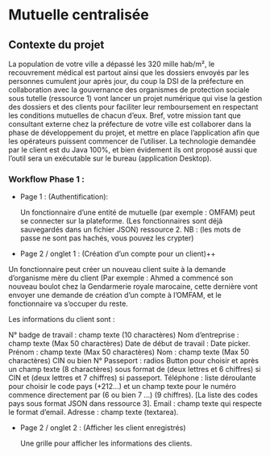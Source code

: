 # Mutuelle centralisée

## Contexte du projet
  La population de votre ville a dépassé les 320 mille hab/m², le recouvrement médical est partout ainsi que les dossiers envoyés par les personnes cumulent jour après jour, du coup la DSI de la préfecture en collaboration avec la gouvernance des organismes de protection sociale sous tutelle (ressource 1) vont lancer un projet numérique qui vise la gestion des dossiers et des clients pour faciliter leur remboursement en respectant les conditions mutuelles de chacun d’eux.
  Bref, votre mission tant que consultant externe chez la préfecture de votre ville est collaborer dans la phase de développement du projet, et mettre en place l’application afin que les opérateurs puissent commencer de l’utiliser. La technologie demandée par le client est du Java 100%, et bien évidement ils ont proposé aussi que l’outil sera un exécutable sur le bureau (application Desktop).




### Workflow Phase 1 :

* Page 1 : (Authentification):

  Un fonctionnaire d’une entité de mutuelle (par exemple : OMFAM) peut se connecter sur la plateforme. (Les fonctionnaires sont déjà sauvegardés dans un fichier JSON) ressource 2. NB : (les mots de passe ne sont pas hachés, vous pouvez les crypter)







* Page 2 / onglet 1 : (Création d’un compte pour un client)++

Un fonctionnaire peut créer un nouveau client suite à la demande d’organisme mère du client (Par exemple : Ahmed a commencé son nouveau boulot chez la Gendarmerie royale marocaine, cette dernière vont envoyer une demande de création d’un compte à l’OMFAM, et le fonctionnaire va s’occuper du reste.



Les informations du client sont :

  N° badge de travail : champ texte (10 charactères)
  Nom d’entreprise : champ texte (Max 50 charactères)
  Date de début de travail : Date picker.
  Prénom : champ texte (Max 50 charactères)
  Nom : champ texte (Max 50 charactères)
  CIN ou bien N° Passeport : radios Button pour choisir et après un champ texte (8 charactères) sous format de (deux lettres et 6 chiffres) si CIN et (deux lettres et 7 chiffres) si passeport.
  Téléphone : liste déroulante pour choisir le code pays (+212…) et un champ texte pour le numéro commence directement par (6 ou bien 7 …) (9 chiffres). [La liste des codes pays sous format JSON dans ressource 3].
  Email : champ texte qui respecte le format d’email.
  Adresse : champ texte (textarea).
  

 
* Page 2 / onglet 2 : (Afficher les client enregistrés)

  Une grille pour afficher les informations des clients.
